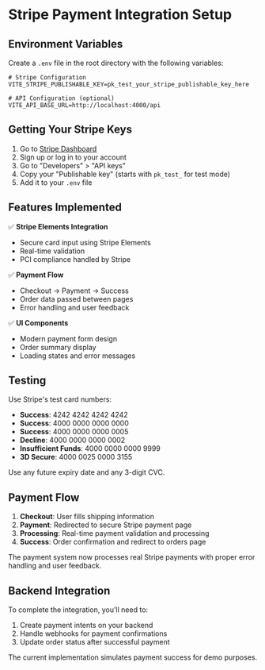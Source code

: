 # Stripe Payment Integration Setup

## Environment Variables

Create a `.env` file in the root directory with the following variables:

```env
# Stripe Configuration
VITE_STRIPE_PUBLISHABLE_KEY=pk_test_your_stripe_publishable_key_here

# API Configuration (optional)
VITE_API_BASE_URL=http://localhost:4000/api
```

## Getting Your Stripe Keys

1. Go to [Stripe Dashboard](https://dashboard.stripe.com/)
2. Sign up or log in to your account
3. Go to "Developers" > "API keys"
4. Copy your "Publishable key" (starts with `pk_test_` for test mode)
5. Add it to your `.env` file

## Features Implemented

✅ **Stripe Elements Integration**
- Secure card input using Stripe Elements
- Real-time validation
- PCI compliance handled by Stripe

✅ **Payment Flow**
- Checkout → Payment → Success
- Order data passed between pages
- Error handling and user feedback

✅ **UI Components**
- Modern payment form design
- Order summary display
- Loading states and error messages

## Testing

Use Stripe's test card numbers:

- **Success**: 4242 4242 4242 4242
- **Success**: 4000 0000 0000 0000
- **Success**: 4000 0000 0000 0005
- **Decline**: 4000 0000 0000 0002
- **Insufficient Funds**: 4000 0000 0000 9999
- **3D Secure**: 4000 0025 0000 3155

Use any future expiry date and any 3-digit CVC.

## Payment Flow

1. **Checkout**: User fills shipping information
2. **Payment**: Redirected to secure Stripe payment page
3. **Processing**: Real-time payment validation and processing
4. **Success**: Order confirmation and redirect to orders page

The payment system now processes real Stripe payments with proper error handling and user feedback.

## Backend Integration

To complete the integration, you'll need to:

1. Create payment intents on your backend
2. Handle webhooks for payment confirmations
3. Update order status after successful payment

The current implementation simulates payment success for demo purposes.
